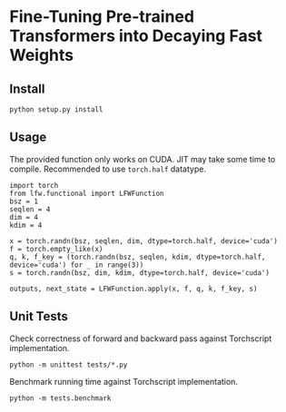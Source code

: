 # Fine-Tuning Pre-trained Transformers into Decaying Fast Weights


## Install
```
python setup.py install
```

## Usage
The provided function only works on CUDA.
JIT may take some time to compile.
Recommended to use `torch.half` datatype.

```py3
import torch
from lfw.functional import LFWFunction
bsz = 1
seqlen = 4
dim = 4
kdim = 4

x = torch.randn(bsz, seqlen, dim, dtype=torch.half, device='cuda')
f = torch.empty_like(x)
q, k, f_key = (torch.randn(bsz, seqlen, kdim, dtype=torch.half, device='cuda') for _ in range(3))
s = torch.randn(bsz, dim, kdim, dtype=torch.half, device='cuda')

outputs, next_state = LFWFunction.apply(x, f, q, k, f_key, s)
```

## Unit Tests
Check correctness of forward and backward pass against Torchscript implementation.
```
python -m unittest tests/*.py
```

Benchmark running time against Torchscript implementation.
```
python -m tests.benchmark
```